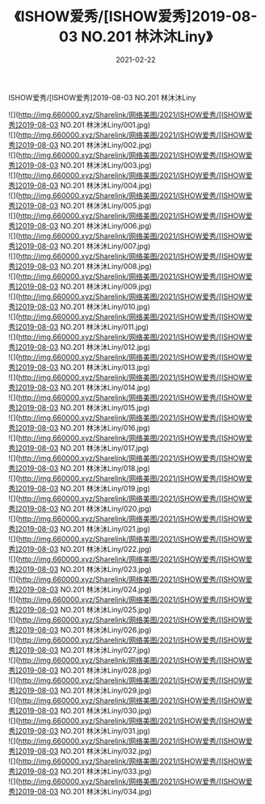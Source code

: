 ﻿---
layout: post
title:  《ISHOW爱秀/[ISHOW爱秀]2019-08-03 NO.201 林沐沐Liny》
date:   2021-02-22
img: http://img.660000.xyz/Sharelink/网络美图/2021/ISHOW爱秀/[ISHOW爱秀]2019-08-03 NO.201 林沐沐Liny/000.jpg
categories: [美女, 清纯, 唯美]
---

ISHOW爱秀/[ISHOW爱秀]2019-08-03 NO.201 林沐沐Liny

 ![](http://img.660000.xyz/Sharelink/网络美图/2021/ISHOW爱秀/[ISHOW爱秀]2019-08-03 NO.201 林沐沐Liny/001.jpg) <br>![](http://img.660000.xyz/Sharelink/网络美图/2021/ISHOW爱秀/[ISHOW爱秀]2019-08-03 NO.201 林沐沐Liny/002.jpg) <br>![](http://img.660000.xyz/Sharelink/网络美图/2021/ISHOW爱秀/[ISHOW爱秀]2019-08-03 NO.201 林沐沐Liny/003.jpg) <br>![](http://img.660000.xyz/Sharelink/网络美图/2021/ISHOW爱秀/[ISHOW爱秀]2019-08-03 NO.201 林沐沐Liny/004.jpg) <br>![](http://img.660000.xyz/Sharelink/网络美图/2021/ISHOW爱秀/[ISHOW爱秀]2019-08-03 NO.201 林沐沐Liny/005.jpg) <br>![](http://img.660000.xyz/Sharelink/网络美图/2021/ISHOW爱秀/[ISHOW爱秀]2019-08-03 NO.201 林沐沐Liny/006.jpg) <br>![](http://img.660000.xyz/Sharelink/网络美图/2021/ISHOW爱秀/[ISHOW爱秀]2019-08-03 NO.201 林沐沐Liny/007.jpg) <br>![](http://img.660000.xyz/Sharelink/网络美图/2021/ISHOW爱秀/[ISHOW爱秀]2019-08-03 NO.201 林沐沐Liny/008.jpg) <br>![](http://img.660000.xyz/Sharelink/网络美图/2021/ISHOW爱秀/[ISHOW爱秀]2019-08-03 NO.201 林沐沐Liny/009.jpg) <br>![](http://img.660000.xyz/Sharelink/网络美图/2021/ISHOW爱秀/[ISHOW爱秀]2019-08-03 NO.201 林沐沐Liny/010.jpg) <br>![](http://img.660000.xyz/Sharelink/网络美图/2021/ISHOW爱秀/[ISHOW爱秀]2019-08-03 NO.201 林沐沐Liny/011.jpg) <br>![](http://img.660000.xyz/Sharelink/网络美图/2021/ISHOW爱秀/[ISHOW爱秀]2019-08-03 NO.201 林沐沐Liny/012.jpg) <br>![](http://img.660000.xyz/Sharelink/网络美图/2021/ISHOW爱秀/[ISHOW爱秀]2019-08-03 NO.201 林沐沐Liny/013.jpg) <br>![](http://img.660000.xyz/Sharelink/网络美图/2021/ISHOW爱秀/[ISHOW爱秀]2019-08-03 NO.201 林沐沐Liny/014.jpg) <br>![](http://img.660000.xyz/Sharelink/网络美图/2021/ISHOW爱秀/[ISHOW爱秀]2019-08-03 NO.201 林沐沐Liny/015.jpg) <br>![](http://img.660000.xyz/Sharelink/网络美图/2021/ISHOW爱秀/[ISHOW爱秀]2019-08-03 NO.201 林沐沐Liny/016.jpg) <br>![](http://img.660000.xyz/Sharelink/网络美图/2021/ISHOW爱秀/[ISHOW爱秀]2019-08-03 NO.201 林沐沐Liny/017.jpg) <br>![](http://img.660000.xyz/Sharelink/网络美图/2021/ISHOW爱秀/[ISHOW爱秀]2019-08-03 NO.201 林沐沐Liny/018.jpg) <br>![](http://img.660000.xyz/Sharelink/网络美图/2021/ISHOW爱秀/[ISHOW爱秀]2019-08-03 NO.201 林沐沐Liny/019.jpg) <br>![](http://img.660000.xyz/Sharelink/网络美图/2021/ISHOW爱秀/[ISHOW爱秀]2019-08-03 NO.201 林沐沐Liny/020.jpg) <br>![](http://img.660000.xyz/Sharelink/网络美图/2021/ISHOW爱秀/[ISHOW爱秀]2019-08-03 NO.201 林沐沐Liny/021.jpg) <br>![](http://img.660000.xyz/Sharelink/网络美图/2021/ISHOW爱秀/[ISHOW爱秀]2019-08-03 NO.201 林沐沐Liny/022.jpg) <br>![](http://img.660000.xyz/Sharelink/网络美图/2021/ISHOW爱秀/[ISHOW爱秀]2019-08-03 NO.201 林沐沐Liny/023.jpg) <br>![](http://img.660000.xyz/Sharelink/网络美图/2021/ISHOW爱秀/[ISHOW爱秀]2019-08-03 NO.201 林沐沐Liny/024.jpg) <br>![](http://img.660000.xyz/Sharelink/网络美图/2021/ISHOW爱秀/[ISHOW爱秀]2019-08-03 NO.201 林沐沐Liny/025.jpg) <br>![](http://img.660000.xyz/Sharelink/网络美图/2021/ISHOW爱秀/[ISHOW爱秀]2019-08-03 NO.201 林沐沐Liny/026.jpg) <br>![](http://img.660000.xyz/Sharelink/网络美图/2021/ISHOW爱秀/[ISHOW爱秀]2019-08-03 NO.201 林沐沐Liny/027.jpg) <br>![](http://img.660000.xyz/Sharelink/网络美图/2021/ISHOW爱秀/[ISHOW爱秀]2019-08-03 NO.201 林沐沐Liny/028.jpg) <br>![](http://img.660000.xyz/Sharelink/网络美图/2021/ISHOW爱秀/[ISHOW爱秀]2019-08-03 NO.201 林沐沐Liny/029.jpg) <br>![](http://img.660000.xyz/Sharelink/网络美图/2021/ISHOW爱秀/[ISHOW爱秀]2019-08-03 NO.201 林沐沐Liny/030.jpg) <br>![](http://img.660000.xyz/Sharelink/网络美图/2021/ISHOW爱秀/[ISHOW爱秀]2019-08-03 NO.201 林沐沐Liny/031.jpg) <br>![](http://img.660000.xyz/Sharelink/网络美图/2021/ISHOW爱秀/[ISHOW爱秀]2019-08-03 NO.201 林沐沐Liny/032.jpg) <br>![](http://img.660000.xyz/Sharelink/网络美图/2021/ISHOW爱秀/[ISHOW爱秀]2019-08-03 NO.201 林沐沐Liny/033.jpg) <br>![](http://img.660000.xyz/Sharelink/网络美图/2021/ISHOW爱秀/[ISHOW爱秀]2019-08-03 NO.201 林沐沐Liny/034.jpg) <br>